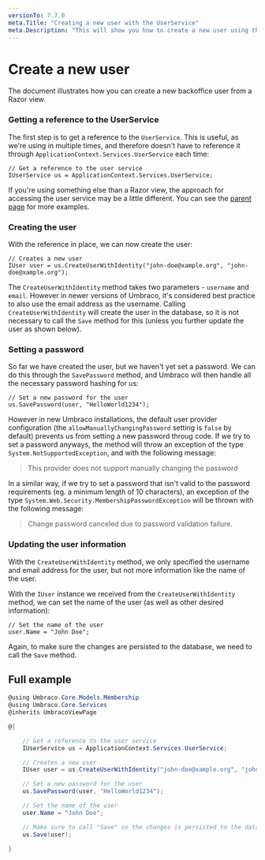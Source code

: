 ```yaml
---
versionTo: 7.7.0
meta.Title: "Creating a new user with the UserService"
meta.Description: "This will show you how to create a new user using the UserService in Umbraco."
---
```

# Create a new user

The document illustrates how you can create a new backoffice user from a Razor view. 


### Getting a reference to the UserService
The first step is to get a reference to the `UserService`. This is useful, as we're using in multiple times, and therefore doesn't have to reference it through `ApplicationContext.Services.UserService` each time:

    // Get a reference to the user service
    IUserService us = ApplicationContext.Services.UserService;
    
If you're using something else than a Razor view, the approach for accessing the user service may be a little different. You can see the [parent page](./) for more examples.
    
### Creating the user
With the reference in place, we can now create the user:

    // Creates a new user
    IUser user = us.CreateUserWithIdentity("john-doe@xample.org", "john-doe@xample.org");
    
The `CreateUserWithIdentity` method takes two parameters - `username` and `email`. However in newer versions of Umbraco, it's considered best practice to also use the email address as the username. Calling `CreateUserWithIdentity` will create the user in the database, so it is not necessary to call the `Save` method for this (unless you further update the user as shown below).

### Setting a password
So far we have created the user, but we haven't yet set a password. We can do this through the `SavePassword` method, and Umbraco will then handle all the necessary password hashing for us:

    // Set a new password for the user
    us.SavePassword(user, "HelloWorld1234");
    
However in new Umbraco installations, the default user provider configuration (the `allowManuallyChangingPassword` setting is `false` by default) prevents us from setting a new password throug code. If we try to set a password anyways, the method will throw an exception of the type `System.NotSupportedException`, and with the following message:

> This provider does not support manually changing the password

In a similar way, if we try to set a password that isn't valid to the password requirements (eg. a minimum length of 10 characters), an exception of the type `System.Web.Security.MembershipPasswordException` will be thrown with the following message:

> Change password canceled due to password validation failure.

### Updating the user information
With the `CreateUserWithIdentity` method, we only specified the username and email address for the user, but not more information like the name of the user.

With the `IUser` instance we received from the `CreateUserWithIdentity` method, we can set the name of the user (as well as other desired information):

    // Set the name of the user
    user.Name = "John Doe";

Again, to make sure the changes are persisted to the database, we need to call the `Save` method.


## Full example

```csharp
@using Umbraco.Core.Models.Membership
@using Umbraco.Core.Services
@inherits UmbracoViewPage

@{

    // Get a reference to the user service
    IUserService us = ApplicationContext.Services.UserService;

    // Creates a new user
    IUser user = us.CreateUserWithIdentity("john-doe@xample.org", "john-doe@xample.org");

    // Set a new password for the user
    us.SavePassword(user, "HelloWorld1234");

    // Set the name of the user
    user.Name = "John Doe";

    // Make sure to call "Save" so the changes is persisted to the database
    us.Save(user);

}
```
